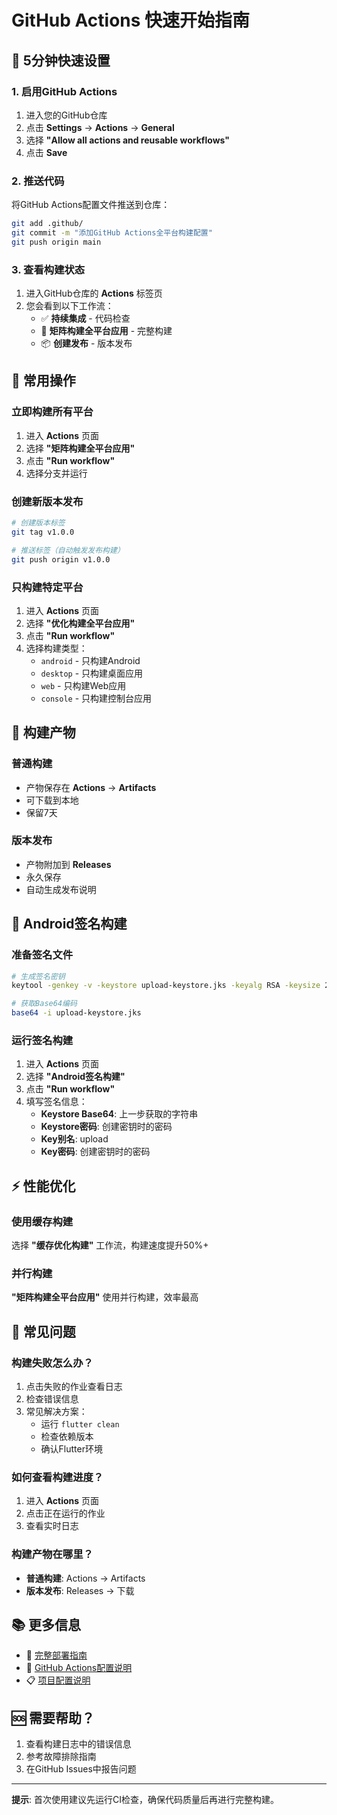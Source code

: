 # GitHub Actions 快速开始指南

## 🚀 5分钟快速设置

### 1. 启用GitHub Actions

1. 进入您的GitHub仓库
2. 点击 **Settings** → **Actions** → **General**
3. 选择 **"Allow all actions and reusable workflows"**
4. 点击 **Save**

### 2. 推送代码

将GitHub Actions配置文件推送到仓库：

```bash
git add .github/
git commit -m "添加GitHub Actions全平台构建配置"
git push origin main
```

### 3. 查看构建状态

1. 进入GitHub仓库的 **Actions** 标签页
2. 您会看到以下工作流：
   - ✅ **持续集成** - 代码检查
   - 🔨 **矩阵构建全平台应用** - 完整构建
   - 📦 **创建发布** - 版本发布

## 🎯 常用操作

### 立即构建所有平台

1. 进入 **Actions** 页面
2. 选择 **"矩阵构建全平台应用"**
3. 点击 **"Run workflow"**
4. 选择分支并运行

### 创建新版本发布

```bash
# 创建版本标签
git tag v1.0.0

# 推送标签（自动触发发布构建）
git push origin v1.0.0
```

### 只构建特定平台

1. 进入 **Actions** 页面
2. 选择 **"优化构建全平台应用"**
3. 点击 **"Run workflow"**
4. 选择构建类型：
   - `android` - 只构建Android
   - `desktop` - 只构建桌面应用
   - `web` - 只构建Web应用
   - `console` - 只构建控制台应用

## 📱 构建产物

### 普通构建
- 产物保存在 **Actions** → **Artifacts**
- 可下载到本地
- 保留7天

### 版本发布
- 产物附加到 **Releases**
- 永久保存
- 自动生成发布说明

## 🔧 Android签名构建

### 准备签名文件

```bash
# 生成签名密钥
keytool -genkey -v -keystore upload-keystore.jks -keyalg RSA -keysize 2048 -validity 10000 -alias upload

# 获取Base64编码
base64 -i upload-keystore.jks
```

### 运行签名构建

1. 进入 **Actions** 页面
2. 选择 **"Android签名构建"**
3. 点击 **"Run workflow"**
4. 填写签名信息：
   - **Keystore Base64**: 上一步获取的字符串
   - **Keystore密码**: 创建密钥时的密码
   - **Key别名**: upload
   - **Key密码**: 创建密钥时的密码

## ⚡ 性能优化

### 使用缓存构建

选择 **"缓存优化构建"** 工作流，构建速度提升50%+

### 并行构建

**"矩阵构建全平台应用"** 使用并行构建，效率最高

## 🐛 常见问题

### 构建失败怎么办？

1. 点击失败的作业查看日志
2. 检查错误信息
3. 常见解决方案：
   - 运行 `flutter clean`
   - 检查依赖版本
   - 确认Flutter环境

### 如何查看构建进度？

1. 进入 **Actions** 页面
2. 点击正在运行的作业
3. 查看实时日志

### 构建产物在哪里？

- **普通构建**: Actions → Artifacts
- **版本发布**: Releases → 下载

## 📚 更多信息

- 📖 [完整部署指南](DEPLOYMENT_GUIDE.md)
- 🔧 [GitHub Actions配置说明](.github/README.md)
- 📋 [项目配置说明](GITHUB_ACTIONS_SETUP.md)

## 🆘 需要帮助？

1. 查看构建日志中的错误信息
2. 参考故障排除指南
3. 在GitHub Issues中报告问题

---

**提示**: 首次使用建议先运行CI检查，确保代码质量后再进行完整构建。
